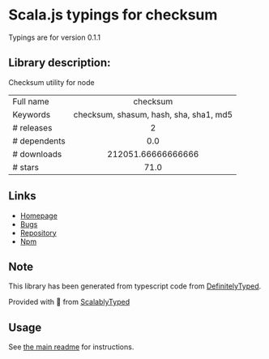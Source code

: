 
# Scala.js typings for checksum

Typings are for version 0.1.1

## Library description:
Checksum utility for node

|                    |                 |
| ------------------ | :-------------: |
| Full name          | checksum |
| Keywords           | checksum, shasum, hash, sha, sha1, md5 |
| # releases         | 2 |
| # dependents       | 0.0 |
| # downloads        | 212051.66666666666 |
| # stars            | 71.0 |

## Links
- [Homepage](https://github.com/dshaw/checksum#readme)
- [Bugs](http://github.com/dshaw/checksum/issues)
- [Repository](https://github.com/dshaw/checksum)
- [Npm](https://www.npmjs.com/package/checksum)
    


## Note
This library has been generated from typescript code from [DefinitelyTyped](https://definitelytyped.org).

Provided with :purple_heart: from [ScalablyTyped](https://github.com/oyvindberg/ScalablyTyped)

## Usage
See [the main readme](../../readme.md) for instructions.


